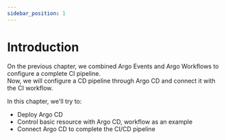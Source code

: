 ```yaml
---
sidebar_position: 1
---
```


# Introduction

On the previous chapter, we combined Argo Events and Argo Workflows to configure a complete CI pipeline.  
Now, we will configure a CD pipeline through Argo CD and connect it with the CI workflow.

In this chapter, we'll try to:

- Deploy Argo CD
- Control basic resource with Argo CD, workflow as an example
- Connect Argo CD to complete the CI/CD pipeline
